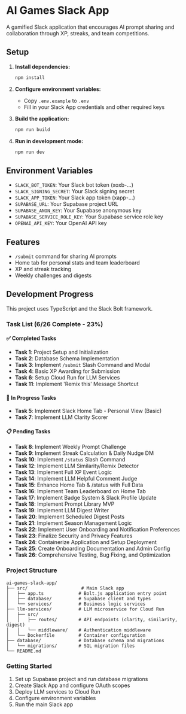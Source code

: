 # AI Games Slack App

A gamified Slack application that encourages AI prompt sharing and collaboration through XP, streaks, and team competitions.

## Setup

1. **Install dependencies:**
   ```bash
   npm install
   ```

2. **Configure environment variables:**
   - Copy `.env.example` to `.env`
   - Fill in your Slack App credentials and other required keys

3. **Build the application:**
   ```bash
   npm run build
   ```

4. **Run in development mode:**
   ```bash
   npm run dev
   ```

## Environment Variables

- `SLACK_BOT_TOKEN`: Your Slack bot token (xoxb-...)
- `SLACK_SIGNING_SECRET`: Your Slack signing secret
- `SLACK_APP_TOKEN`: Your Slack app token (xapp-...)
- `SUPABASE_URL`: Your Supabase project URL
- `SUPABASE_ANON_KEY`: Your Supabase anonymous key
- `SUPABASE_SERVICE_ROLE_KEY`: Your Supabase service role key
- `OPENAI_API_KEY`: Your OpenAI API key

## Features

- `/submit` command for sharing AI prompts
- Home tab for personal stats and team leaderboard
- XP and streak tracking
- Weekly challenges and digests

## Development Progress

This project uses TypeScript and the Slack Bolt framework.

### Task List (6/26 Complete - 23%)

#### ✅ Completed Tasks
- **Task 1**: Project Setup and Initialization
- **Task 2**: Database Schema Implementation  
- **Task 3**: Implement `/submit` Slash Command and Modal
- **Task 4**: Basic XP Awarding for Submission
- **Task 6**: Setup Cloud Run for LLM Services
- **Task 11**: Implement 'Remix this' Message Shortcut

#### 🔄 In Progress Tasks
- **Task 5**: Implement Slack Home Tab - Personal View (Basic)
- **Task 7**: Implement LLM Clarity Scorer

#### 📋 Pending Tasks
- **Task 8**: Implement Weekly Prompt Challenge
- **Task 9**: Implement Streak Calculation & Daily Nudge DM
- **Task 10**: Implement `/status` Slash Command
- **Task 12**: Implement LLM Similarity/Remix Detector
- **Task 13**: Implement Full XP Event Logic
- **Task 14**: Implement LLM Helpful Comment Judge
- **Task 15**: Enhance Home Tab & /status with Full Data
- **Task 16**: Implement Team Leaderboard on Home Tab
- **Task 17**: Implement Badge System & Slack Profile Update
- **Task 18**: Implement Prompt Library MVP
- **Task 19**: Implement LLM Digest Writer
- **Task 20**: Implement Scheduled Digest Posts
- **Task 21**: Implement Season Management Logic
- **Task 22**: Implement User Onboarding and Notification Preferences
- **Task 23**: Finalize Security and Privacy Features
- **Task 24**: Containerize Application and Setup Deployment
- **Task 25**: Create Onboarding Documentation and Admin Config
- **Task 26**: Comprehensive Testing, Bug Fixing, and Optimization

### Project Structure

```
ai-games-slack-app/
├── src/                    # Main Slack app
│   ├── app.ts             # Bolt.js application entry point
│   ├── database/          # Supabase client and types
│   └── services/          # Business logic services
├── llm-services/          # LLM microservice for Cloud Run
│   ├── src/
│   │   ├── routes/        # API endpoints (clarity, similarity, digest)
│   │   └── middleware/    # Authentication middleware
│   └── Dockerfile         # Container configuration
├── database/              # Database schema and migrations
│   └── migrations/        # SQL migration files
└── README.md
```

### Getting Started

1. Set up Supabase project and run database migrations
2. Create Slack App and configure OAuth scopes
3. Deploy LLM services to Cloud Run
4. Configure environment variables
5. Run the main Slack app